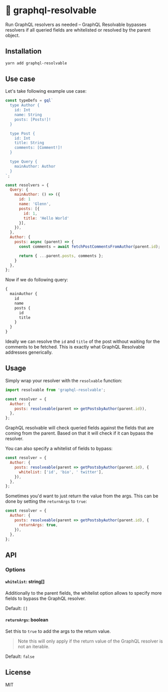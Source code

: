# 💎 graphql-resolvable

Run GraphQL resolvers as needed – GraphQL Resolvable bypasses resolvers if all queried fields are whitelisted or resolved by the parent object.

## Installation

```sh
yarn add graphql-resolvable
```

## Use case

Let's take following example use case:

```js
const typeDefs = gql`
  type Author {
    id: Int
    name: String
    posts: [Posts!]!
  }

  type Post {
    id: Int
    title: String
    comments: [Comment!]!
  }

  type Query {
    mainAuthor: Author
  }
`;

const resolvers = {
  Query: {
    mainAuthor: () => ({
      id: 1
      name: 'Glenn',
      posts: [{
        id: 1,
        title: 'Hello World'
      }],
    }),
  },
  Author: {
    posts: async (parent) => {
      const comments = await fetchPostCommentsFromAuthor(parent.id);

      return { ...parent.posts, comments };
    }
  },
};
```

Now if we do following query:

```graphql
{
  mainAuthor {
    id
    name
    posts {
      id
      title
    }
  }
}
```

Ideally we can resolve the `id` and `title` of the post without waiting for the comments to be fetched. This is exactly what GraphQL Resolvable addresses generically.

## Usage

Simply wrap your resolver with the `resolvable` function:

```js
import resolvable from 'graphql-resolvable';

const resolver = {
  Author: {
    posts: resolveable(parent => getPostsbyAuthor(parent.id)),
  },
};
```

GraphQL resolvable will check queried fields against the fields that are coming from the parent. Based on that it will check if it can bypass the resolver.

You can also specify a whitelist of fields to bypass:

```js
const resolver = {
  Author: {
    posts: resolveable(parent => getPostsbyAuthor(parent.id), {
      whitelist: ['id', 'bio', ' twitter'],
    }),
  },
};
```

Sometimes you'd want to just return the value from the args. This can be done by setting the `returnArgs` to `true`:

```js
const resolver = {
  Author: {
    posts: resolveable(parent => getPostsbyAuthor(parent.id), {
      returnArgs: true,
    }),
  },
};
```

## API

### Options

#### `whitelist`: string[]

Additionally to the parent fields, the whitelist option allows to specify more fields to bypass the GraphQL resolver.

Default: `[]`

#### `returnArgs`: boolean

Set this to `true` to add the args to the return value.

> Note this will only apply if the return value of the GraphQL resolver is not an iterable.

Default: `false`

## License

MIT
